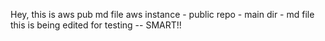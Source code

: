 Hey, this is aws pub md file
aws instance - public repo - main dir - md file
this is being edited for testing -- SMART!!
